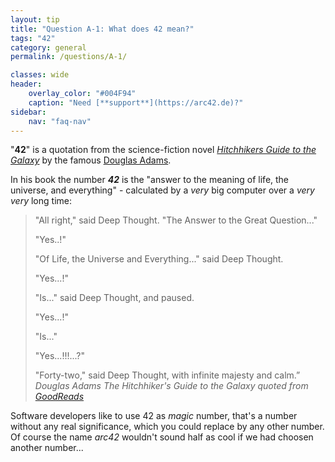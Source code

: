 ```yaml
---
layout: tip
title: "Question A-1: What does 42 mean?"
tags: "42"
category: general
permalink: /questions/A-1/

classes: wide
header:
    overlay_color: "#004F94"
    caption: "Need [**support**](https://arc42.de)?"
sidebar:
    nav: "faq-nav"
---
```



"**42**" is a quotation from the science-fiction novel
[_Hitchhikers Guide to the Galaxy_](https://en.wikipedia.org/wiki/Phrases_from_The_Hitchhiker's_Guide_to_the_Galaxy) by the famous [Douglas Adams](http://www.theguardian.com/books/2011/feb/03/douglas-adams-42-hitchhiker).

In his book the number _**42**_ is the "answer to the meaning of life, the universe, and everything" - calculated by a _very_ big computer over a _very very_ long time:


>"All right," said Deep Thought. "The Answer to the Great Question..."
>
>"Yes..!"
>
>"Of Life, the Universe and Everything..." said Deep Thought.
>
>"Yes...!"
>
>"Is..." said Deep Thought, and paused.
>
>"Yes...!"
>
>"Is..."
>
>"Yes...!!!...?"
>
>"Forty-two," said Deep Thought, with infinite majesty and calm.”
 <cite>Douglas Adams</cite>
 <cite>The Hitchhiker's Guide to the Galaxy</cite>
 <cite>quoted from [GoodReads](http://www.goodreads.com/quotes/tag/42)</cite>

Software developers like to use 42 as _magic_ number, that's a number without any real significance, which you could replace by any other number. Of course the name _arc42_ wouldn't sound half as cool if we had choosen another number...

